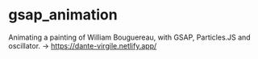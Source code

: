 # gsap_animation

Animating a painting of William Bouguereau, with GSAP, Particles.JS and oscillator.
→ https://dante-virgile.netlify.app/
